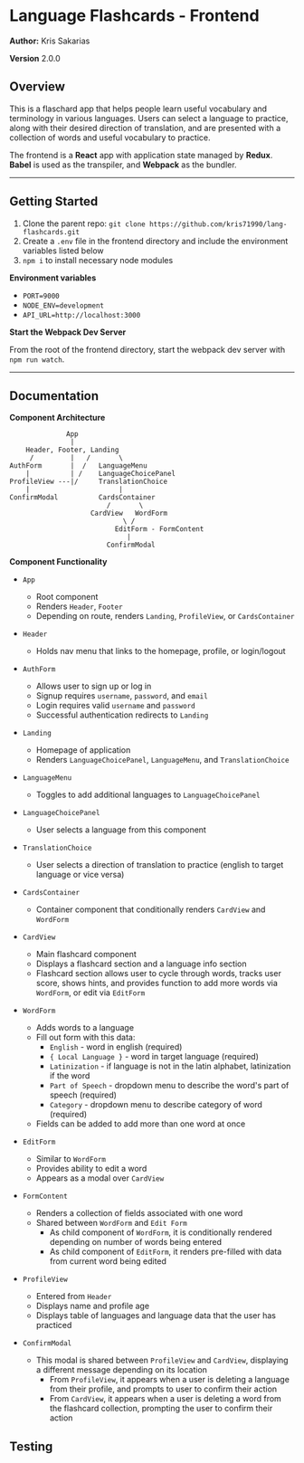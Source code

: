 # Language Flashcards - Frontend

**Author:** Kris Sakarias

**Version** 2.0.0

## Overview

This is a flaschard app that helps people learn useful vocabulary and terminology in various languages. Users can select a language to practice, along with their desired direction of translation, and are presented with a collection of words and useful vocabulary to practice. 

The frontend is a **React** app with application state managed by **Redux**. **Babel** is used as the transpiler, and **Webpack** as the bundler.

----

## Getting Started

1. Clone the parent repo: `git clone https://github.com/kris71990/lang-flashcards.git`
2. Create a `.env` file in the frontend directory and include the environment variables listed below
3. `npm i` to install necessary node modules

**Environment variables**

- `PORT=9000`
- `NODE_ENV=development`
- `API_URL=http://localhost:3000`

**Start the Webpack Dev Server**

From the root of the frontend directory, start the webpack dev server with `npm run watch`.

----

## Documentation

**Component Architecture**
```
              App
               |
    Header, Footer, Landing
     /         |   /       \
AuthForm       |  /   LanguageMenu
    |          | /    LanguageChoicePanel
ProfileView ---|/     TranslationChoice
    |                      |    
ConfirmModal          CardsContainer   
                        /       \
                    CardView   WordForm
                            \ /
                          EditForm - FormContent
                             |
                        ConfirmModal
```

**Component Functionality**

- `App`
  - Root component
  - Renders `Header`, `Footer`
  - Depending on route, renders `Landing`, `ProfileView`, or `CardsContainer`

- `Header`
  - Holds nav menu that links to the homepage, profile, or login/logout

- `AuthForm`
  - Allows user to sign up or log in
  - Signup requires `username`, `password`, and `email`
  - Login requires valid `username` and `password`
  - Successful authentication redirects to `Landing`

- `Landing`
  - Homepage of application
  - Renders `LanguageChoicePanel`, `LanguageMenu`, and `TranslationChoice`

- `LanguageMenu`
  - Toggles to add additional languages to `LanguageChoicePanel`

- `LanguageChoicePanel`
  - User selects a language from this component

- `TranslationChoice`
  - User selects a direction of translation to practice (english to target language or vice versa)

- `CardsContainer`
  - Container component that conditionally renders `CardView` and `WordForm`

- `CardView`
  - Main flashcard component
  - Displays a flashcard section and a language info section
  - Flashcard section allows user to cycle through words, tracks user score, shows hints, and provides function to add more words via `WordForm`, or edit via `EditForm`

- `WordForm`
  - Adds words to a language 
  - Fill out form with this data:
    - `English` - word in english (required)
    - `{ Local Language }` - word in target language (required)
    - `Latinization` - if language is not in the latin alphabet, latinization if the word
    - `Part of Speech` - dropdown menu to describe the word's part of speech (required) 
    - `Category` - dropdown menu to describe category of word (required)
  - Fields can be added to add more than one word at once

- `EditForm`
  - Similar to `WordForm`
  - Provides ability to edit a word
  - Appears as a modal over `CardView`

- `FormContent`
  - Renders a collection of fields associated with one word 
  - Shared between `WordForm` and `Edit Form`
    - As child component of `WordForm`, it is conditionally rendered depending on number of words being entered
    - As child component of `EditForm`, it renders pre-filled with data from current word being edited

- `ProfileView`
  - Entered from `Header`
  - Displays name and profile age
  - Displays table of languages and language data that the user has practiced

- `ConfirmModal`
  - This modal is shared between `ProfileView` and `CardView`, displaying a different message depending on its location
    - From `ProfileView`, it appears when a user is deleting a language from their profile, and prompts to user to confirm their action
    - From `CardView`, it appears when a user is deleting a word from the flashcard collection, prompting the user to confirm their action


## Testing

